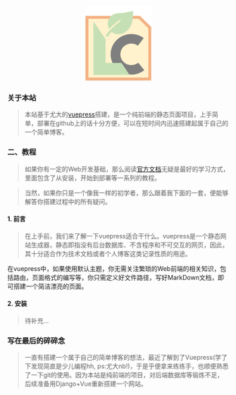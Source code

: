 <p align="center">
  <a href="https://leafccc.github.io/" target="_blank">
    <img src="./docs/.vuepress/public/images/logo.png" width = "150" height = "170"></a>
  </a>
</p>


### 关于本站

> 本站基于尤大的[vuepress](https://github.com/vuejs/vuepress)搭建，是一个纯前端的静态页面项目，上手简单，部署在github上的话十分方便，可以在短时间内迅速搭建起属于自己的一个简单博客。


### 二、教程


> 如果你有一定的Web开发基础，那么阅读[官方文档](https://vuepress.vuejs.org/zh/guide/getting-started.html)无疑是最好的学习方式，里面包含了从安装，开始到部署等一系列的教程。

> 当然，如果你只是一个像我一样的初学者，那么跟着我下面的一套，便能够解答你搭建过程中的所有疑问。


#### 1. 前言
> 在上手前，我们来了解一下vuepress适合干什么。vuepress是一个静态网站生成器，静态即指没有后台数据库、不含程序和不可交互的网页，因此，其十分适合作为技术文档或者个人博客这类记录性质的用途。

在vuepress中，如果使用默认主题，你无需关注繁琐的Web前端的相关知识，包括路由，页面格式的编写等，你只需定义好文件路径，写好MarkDown文档，即可搭建一个简洁漂亮的页面。

#### 2. 安装
> 待补充...

### 写在最后的碎碎念

> 一直有搭建一个属于自己的简单博客的想法，最近了解到了Vuepress(学了下发现简直是少儿编程hh, ps:尤大nb!)，于是乎便拿来练练手，也顺便熟悉了一下git的使用。因为本站是纯前端的项目，对后端数据库等锻炼不足，后续准备用Django+Vue重新搭建一个网站。